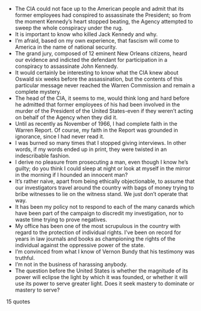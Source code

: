  - The CIA could not face up to the American people and admit that its former employees had conspired to assassinate the President; so from the moment Kennedy’s heart stopped beating, the Agency attempted to sweep the whole conspiracy under the rug.
 - It is important to know who killed Jack Kennedy and why.
 - I’m afraid, based on my own experience, that fascism will come to America in the name of national security.
 - The grand jury, composed of 12 eminent New Orleans citizens, heard our evidence and indicted the defendant for participation in a conspiracy to assassinate John Kennedy.
 - It would certainly be interesting to know what the CIA knew about Oswald six weeks before the assassination, but the contents of this particular message never reached the Warren Commission and remain a complete mystery.
 - The head of the CIA, it seems to me, would think long and hard before he admitted that former employees of his had been involved in the murder of the President of the United States-even if they weren’t acting on behalf of the Agency when they did it.
 - Until as recently as November of 1966, I had complete faith in the Warren Report. Of course, my faith in the Report was grounded in ignorance, since I had never read it.
 - I was burned so many times that I stopped giving interviews. In other words, if my words ended up in print, they were twisted in an indescribable fashion.
 - I derive no pleasure from prosecuting a man, even though I know he’s guilty; do you think I could sleep at night or look at myself in the mirror in the morning if I hounded an innocent man?
 - It’s rather naive, apart from being ethically objectionable, to assume that our investigators travel around the country with bags of money trying to bribe witnesses to lie on the witness stand. We just don’t operate that way.
 - It has been my policy not to respond to each of the many canards which have been part of the campaign to discredit my investigation, nor to waste time trying to prove negatives.
 - My office has been one of the most scrupulous in the country with regard to the protection of individual rights. I’ve been on record for years in law journals and books as championing the rights of the individual against the oppressive power of the state.
 - I’m convinced from what I know of Vernon Bundy that his testimony was truthful.
 - I’m not in the business of harassing anybody.
 - The question before the United States is whether the magnitude of its power will eclipse the light by which it was founded, or whether it will use its power to serve greater light. Does it seek mastery to dominate or mastery to serve?

15 quotes
